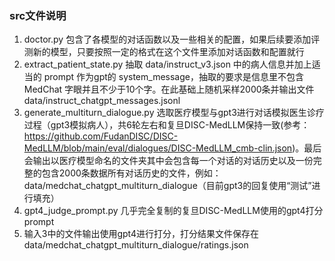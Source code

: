 ### src文件说明
1. doctor.py  包含了各模型的对话函数以及一些相关的配置，如果后续要添加评测新的模型，只要按照一定的格式在这个文件里添加对话函数和配置就行
2. extract_patient_state.py  抽取 data/instruct_v3.json 中的病人信息并加上适当的 prompt 作为gpt的 system_message，抽取的要求是信息里不包含 MedChat 字眼并且不少于10个字。在此基础上随机采样2000条并输出文件 data/instruct_chatgpt_messages.jsonl
3. generate_multiturn_dialogue.py  选取医疗模型与gpt3进行对话模拟医生诊疗过程（gpt3模拟病人），共6轮左右和复旦DISC-MedLLM保持一致(参考：https://github.com/FudanDISC/DISC-MedLLM/blob/main/eval/dialogues/DISC-MedLLM_cmb-clin.json)。最后会输出以医疗模型命名的文件夹其中会包含每一个对话的对话历史以及一份完整的包含2000条数据所有对话历史的文件，例如：data/medchat_chatgpt_multiturn_dialogue（目前gpt3的回复使用“测试”进行填充）
4. gpt4_judge_prompt.py  几乎完全复制的复旦DISC-MedLLM使用的gpt4打分 prompt
5. 输入3中的文件输出使用gpt4进行打分，打分结果文件保存在 data/medchat_chatgpt_multiturn_dialogue/ratings.json

